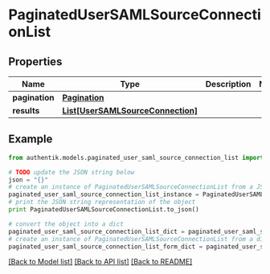 # PaginatedUserSAMLSourceConnectionList


## Properties
Name | Type | Description | Notes
------------ | ------------- | ------------- | -------------
**pagination** | [**Pagination**](Pagination.md) |  | 
**results** | [**List[UserSAMLSourceConnection]**](UserSAMLSourceConnection.md) |  | 

## Example

```python
from authentik.models.paginated_user_saml_source_connection_list import PaginatedUserSAMLSourceConnectionList

# TODO update the JSON string below
json = "{}"
# create an instance of PaginatedUserSAMLSourceConnectionList from a JSON string
paginated_user_saml_source_connection_list_instance = PaginatedUserSAMLSourceConnectionList.from_json(json)
# print the JSON string representation of the object
print PaginatedUserSAMLSourceConnectionList.to_json()

# convert the object into a dict
paginated_user_saml_source_connection_list_dict = paginated_user_saml_source_connection_list_instance.to_dict()
# create an instance of PaginatedUserSAMLSourceConnectionList from a dict
paginated_user_saml_source_connection_list_form_dict = paginated_user_saml_source_connection_list.from_dict(paginated_user_saml_source_connection_list_dict)
```
[[Back to Model list]](../README.md#documentation-for-models) [[Back to API list]](../README.md#documentation-for-api-endpoints) [[Back to README]](../README.md)



